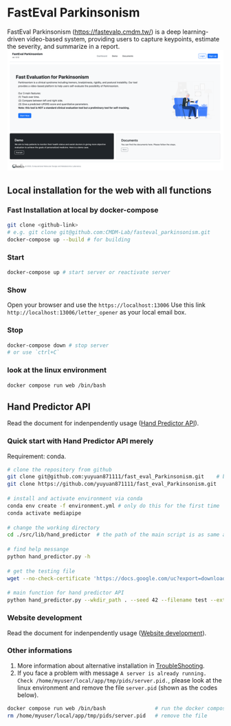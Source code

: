 # FastEval Parkinsonism
FastEval Parkinsonism
(https://fastevalp.cmdm.tw/) is a deep learning-driven video-based system, providing
users to capture keypoints, estimate the severity, and summarize in a report.
![cover_image](./imgs/cover.png)


## Local installation for the web with all functions
### Fast Installation at local by docker-compose
```bash
git clone <github-link>
# e.g. git clone git@github.com:CMDM-Lab/fasteval_parkinsonism.git
docker-compose up --build # for building
```

### Start
```bash
docker-compose up # start server or reactivate server
```

### Show
Open your browser and use the `https://localhost:13006`
Use this link `http://localhost:13006/letter_opener` as your local email box.  

### Stop
```bash
docker-compose down # stop server
# or use `ctrl+C`
```

### look at the linux environment
```bash
docker compose run web /bin/bash
```

## Hand Predictor API
Read the document for indenpendently usage ([Hand Predictor API](./src/lib/hand_predictor)).

### Quick start with Hand Predictor API merely
Requirement: conda.  
```bash
# clone the repository from github
git clone git@github.com:yuyuan871111/fast_eval_Parkinsonism.git    # by ssh
git clone https://github.com/yuyuan871111/fast_eval_Parkinsonism.git    # by html

# install and activate environment via conda
conda env create -f environment.yml # only do this for the first time
conda activate mediapipe

# change the working directory
cd ./src/lib/hand_predictor  # the path of the main script is as same as hand_predictor's README file

# find help messange
python hand_predictor.py -h

# get the testing file
wget --no-check-certificate 'https://docs.google.com/uc?export=download&id=1Jf9178R_U97Osu12cVudJvFQehtDI3U7' -O test.MOV

# main function for hand predictor API
python hand_predictor.py --wkdir_path . --seed 42 --filename test --ext MOV --hand_LR Left --hand_pos 1 --input_root_path . --output_root_path sample_output --mode single
```


### Website development  
Read the document for indenpendently usage ([Website development](./src)).  


### Other informations
1. More information about alternative installation in [TroubleShooting](./TroubleShooting.md).  
2. If you face a problem with message `A server is already running. Check /home/myuser/local/app/tmp/pids/server.pid.`, please look at the linux environment and remove the file `server.pid` (shown as the codes below).  
```bash
docker compose run web /bin/bash                # run the docker compose environment
rm /home/myuser/local/app/tmp/pids/server.pid   # remove the file
```
